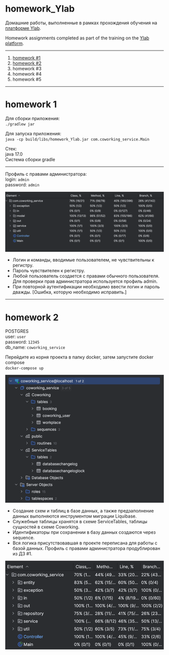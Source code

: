# homework_Ylab
Домашние работы, выполненные в рамках прохождения обучения на [платформе Ylab](https://learning-platform.ylab.website/my-homeworks/26). 

Homework assignments completed as part of the training on the [Ylab platform](https://learning-platform.ylab.website/my-homeworks/26).
***
1. [homework #1](https://github.com/darmsteter/homework_Ylab/pull/1)
2. [homework #2](https://github.com/darmsteter/homework_Ylab/pull/2)
3. homework #3
4. homework #4
5. homework #5

***

# homework 1
Для сборки приложения:<br/>
`./gradlew jar`

Для запуска приложения:<br/>
`java -cp build/libs/homework_Ylab.jar com.coworking_service.Main`

Стек: <br/>
java 17.0 <br/>
Система сборки gradle

---
Профиль с правами администратора:<br/>
login: `admin` <br/>
password: `admin`

![Tests](src/main/resources/tests.png)

* Логин и команды, вводимые пользователем, не чувствительны к регистру.
* Пароль чувствителен к регистру. 
* Любой пользователь создается с правами обычного пользователя. Для проверки прав администратора используется профиль admin.
* При повторной аутентификации необходимо ввести логин и пароль дважды. [Ошибка, которую необходимо исправить.]

***

# homework 2

POSTGRES <br/>
user: `user` <br/>
password: `12345` <br/>
db_name: `coworking_service` <br/>

Перейдите из корня проекта в папку docker, затем запустите docker compose <br/>
`docker-compose up` <br/>

![Database](src/main/resources/Database.png)

* Создание схем и таблиц в базе данных, а также предзаполнение данных выполняются инструментом миграции Liquibase. 
* Служебные таблицы хранятся в схеме ServiceTables, таблицы сущностей в схеме Coworking.
* Идентификаторы при сохранении в базу данных создаются через sequence.
* Вся логика присутствовавшая в проекте переписана для работы с базой данных. Профиль с правами администратора продублирован из ДЗ #1.

![Tests](src/main/resources/testsHW2.png)

